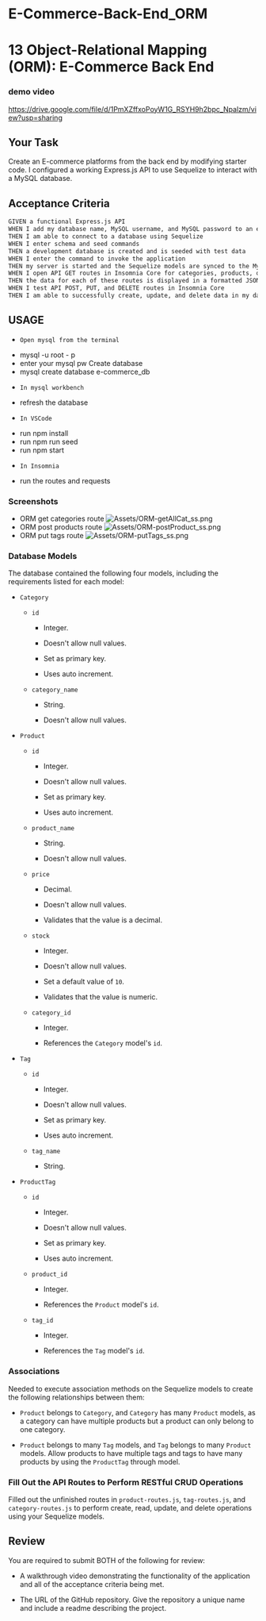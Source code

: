 # E-Commerce-Back-End_ORM

# 13 Object-Relational Mapping (ORM): E-Commerce Back End

### demo video
https://drive.google.com/file/d/1PmXZffxoPoyW1G_RSYH9h2bpc_Npalzm/view?usp=sharing

## Your Task

Create an E-commerce platforms from the back end by modifying starter code. I configured a working Express.js API to use Sequelize to interact with a MySQL database.

## Acceptance Criteria

```md
GIVEN a functional Express.js API
WHEN I add my database name, MySQL username, and MySQL password to an environment variable file
THEN I am able to connect to a database using Sequelize
WHEN I enter schema and seed commands
THEN a development database is created and is seeded with test data
WHEN I enter the command to invoke the application
THEN my server is started and the Sequelize models are synced to the MySQL database
WHEN I open API GET routes in Insomnia Core for categories, products, or tags
THEN the data for each of these routes is displayed in a formatted JSON
WHEN I test API POST, PUT, and DELETE routes in Insomnia Core
THEN I am able to successfully create, update, and delete data in my database
```

## USAGE

* `Open mysql from the terminal`
- mysql -u root - p
- enter your mysql pw
Create database
- mysql create database e-commerce_db

* `In mysql workbench`
- refresh the database

* `In VSCode`
- run npm install
- run npm run seed
- run npm start 

* `In Insomnia` 
- run the routes and requests 

### Screenshots
* ORM get categories route
![Assets/ORM-getAllCat_ss.png](Assets/ORM-getAllCat_ss.png)
* ORM post products route
![Assets/ORM-postProduct_ss.png](Assets/ORM-postProduct_ss.png) 
* ORM put tags route
![Assets/ORM-putTags_ss.png](Assets/ORM-putTags_ss.png)

### Database Models

The database contained the following four models, including the requirements listed for each model:

* `Category`

  * `id`

    * Integer.
  
    * Doesn't allow null values.
  
    * Set as primary key.
  
    * Uses auto increment.

  * `category_name`
  
    * String.
  
    * Doesn't allow null values.

* `Product`

  * `id`
  
    * Integer.
  
    * Doesn't allow null values.
  
    * Set as primary key.
  
    * Uses auto increment.

  * `product_name`
  
    * String.
  
    * Doesn't allow null values.

  * `price`
  
    * Decimal.
  
    * Doesn't allow null values.
  
    * Validates that the value is a decimal.

  * `stock`
  
    * Integer.
  
    * Doesn't allow null values.
  
    * Set a default value of `10`.
  
    * Validates that the value is numeric.

  * `category_id`
  
    * Integer.
  
    * References the `Category` model's `id`.

* `Tag`

  * `id`
  
    * Integer.
  
    * Doesn't allow null values.
  
    * Set as primary key.
  
    * Uses auto increment.

  * `tag_name`
  
    * String.

* `ProductTag`

  * `id`

    * Integer.

    * Doesn't allow null values.

    * Set as primary key.

    * Uses auto increment.

  * `product_id`

    * Integer.

    * References the `Product` model's `id`.

  * `tag_id`

    * Integer.

    * References the `Tag` model's `id`.

### Associations

Needed to execute association methods on the Sequelize models to create the following relationships between them:

* `Product` belongs to `Category`, and `Category` has many `Product` models, as a category can have multiple products but a product can only belong to one category.

* `Product` belongs to many `Tag` models, and `Tag` belongs to many `Product` models. Allow products to have multiple tags and tags to have many products by using the `ProductTag` through model.

### Fill Out the API Routes to Perform RESTful CRUD Operations

Filled out the unfinished routes in `product-routes.js`, `tag-routes.js`, and `category-routes.js` to perform create, read, update, and delete operations using your Sequelize models.

## Review

You are required to submit BOTH of the following for review:

* A walkthrough video demonstrating the functionality of the application and all of the acceptance criteria being met.

* The URL of the GitHub repository. Give the repository a unique name and include a readme describing the project.

